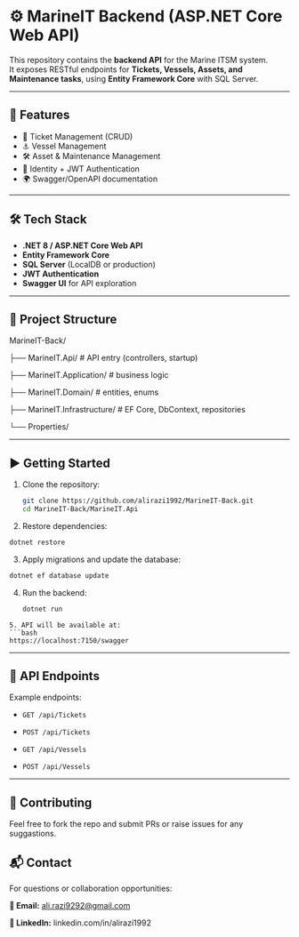# ⚙️ MarineIT Backend (ASP.NET Core Web API)

This repository contains the **backend API** for the Marine ITSM system.  
It exposes RESTful endpoints for **Tickets, Vessels, Assets, and Maintenance tasks**, using **Entity Framework Core** with SQL Server.

---

## 🚀 Features
- 🎫 Ticket Management (CRUD)
- ⚓ Vessel Management
- 🛠 Asset & Maintenance Management
- 🔐 Identity + JWT Authentication
- 🌍 Swagger/OpenAPI documentation

---

## 🛠️ Tech Stack
- **.NET 8 / ASP.NET Core Web API**
- **Entity Framework Core**
- **SQL Server** (LocalDB or production)
- **JWT Authentication**
- **Swagger UI** for API exploration

---

## 📂 Project Structure

MarineIT-Back/

├── MarineIT.Api/ # API entry (controllers, startup)

├── MarineIT.Application/ # business logic

├── MarineIT.Domain/ # entities, enums

├── MarineIT.Infrastructure/ # EF Core, DbContext, repositories

└── Properties/

---

## ▶️ Getting Started
1. Clone the repository:
   ```bash
   git clone https://github.com/alirazi1992/MarineIT-Back.git
   cd MarineIT-Back/MarineIT.Api
   ```
2. Restore dependencies:
```bash
dotnet restore
```
3. Apply migrations and update the database:
```bash
dotnet ef database update
```
4. Run the backend:
   ```bash
   dotnet run
```
5. API will be available at:
```bash
https://localhost:7150/swagger
```
----

## 🔗 API Endpoints

Example endpoints:

- `GET /api/Tickets`

- `POST /api/Tickets`

- `GET /api/Vessels`

- `POST /api/Vessels`

 --- 
 ## 🤝 Contributing 

Feel free to fork the repo and submit PRs or raise issues for any suggastions.


## 📬  Contact
For questions or collaboration opportunities:

**📧 Email:** ali.razi9292@gmail.com

**🔗 LinkedIn:** linkedin.com/in/alirazi1992


   
